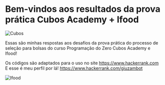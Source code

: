 # Bem-vindos aos resultados da prova prática Cubos Academy + Ifood

![Cubos](https://cubos.io/marca-cubosacademy.4a9e1907.svg)

Essas são minhas respostas aos desafios da prova prática do processo de seleção para bolsas do curso Programação do Zero Cubos Academy e Ifood!

Os códigos são adaptados para o uso no site https://www.hackerrank.com
E esse é meu perfil por lá! https://www.hackerrank.com/giuzambot


![Ifood](https://logopng.com.br/logos/ifood-43.svg)
